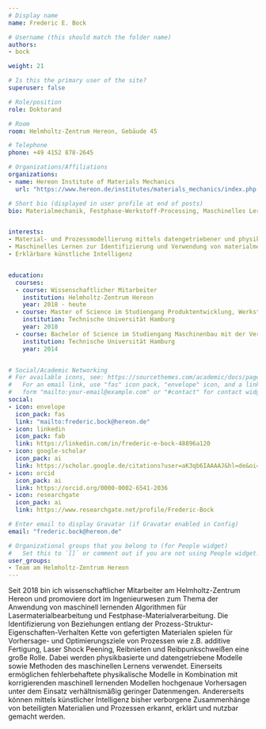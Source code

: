 ```yaml
---
# Display name
name: Frederic E. Bock

# Username (this should match the folder name)
authors:
- bock

weight: 21

# Is this the primary user of the site?
superuser: false

# Role/position
role: Doktorand

# Room
room: Helmholtz-Zentrum Hereon, Gebäude 45

# Telephone
phone: +49 4152 878-2645

# Organizations/Affiliations
organizations:
- name: Hereon Institute of Materials Mechanics
  url: "https://www.hereon.de/institutes/materials_mechanics/index.php.de"

# Short bio (displayed in user profile at end of posts)
bio: Materialmechanik, Festphase-Werkstoff-Processing, Maschinelles Lernen


interests:
- Material- und Prozessmodellierung mittels datengetriebener und physik-basierter Modelle sowie experimenteller Daten
- Maschinelles Lernen zur Identifizierung und Verwendung von materialmechanischen Beziehungen entlang der Prozess-Struktur-Eigenschaft-Performance Kette
- Erklärbare künstliche Intelligenz


education:
  courses:
  - course: Wissenschaftlicher Mitarbeiter
    institution: Helmholtz-Zentrum Hereon
    year: 2018 - heute
  - course: Master of Science im Studiengang Produktentwicklung, Werkstoffe und Produktion
    institution: Technische Universität Hamburg
    year: 2018
  - course: Bachelor of Science im Studiengang Maschinenbau mit der Vertiefung Mediziningenieurwesen
    institution: Technische Universität Hamburg 
    year: 2014


# Social/Academic Networking
# For available icons, see: https://sourcethemes.com/academic/docs/page-builder/#icons
#   For an email link, use "fas" icon pack, "envelope" icon, and a link in the
#   form "mailto:your-email@example.com" or "#contact" for contact widget.
social:
- icon: envelope
  icon_pack: fas
  link: "mailto:frederic.bock@hereon.de"
- icon: linkedin
  icon_pack: fab
  link: https://linkedin.com/in/frederic-e-bock-48896a120
- icon: google-scholar
  icon_pack: ai
  link: https://scholar.google.de/citations?user=aK3qb6IAAAAJ&hl=de&oi=ao
- icon: orcid
  icon_pack: ai
  link: https://orcid.org/0000-0002-6541-2036
- icon: researchgate
  icon_pack: ai
  link: https://www.researchgate.net/profile/Frederic-Bock

# Enter email to display Gravatar (if Gravatar enabled in Config)
email: "frederic.bock@hereon.de"

# Organizational groups that you belong to (for People widget)
#   Set this to `[]` or comment out if you are not using People widget.
user_groups:
- Team am Helmholtz-Zentrum Hereon
---
```


Seit 2018 bin ich wissenschaftlicher Mitarbeiter am Helmholtz-Zentrum Hereon und promoviere dort im Ingenieurwesen zum Thema der Anwendung von maschinell lernenden Algorithmen für Lasermaterialbearbeitung und Festphase-Materialverarbeitung. Die Identifizierung von Beziehungen entlang der Prozess-Struktur-Eigenschaften-Verhalten Kette von gefertigten Materialen spielen für Vorhersage- und Optimierungsziele von Prozessen wie z.B. additive Fertigung, Laser Shock Peening, Reibnieten und Reibpunkschweißen eine große Rolle. Dabei werden physikbasierte und datengetriebene Modelle sowie Methoden des maschinellen Lernens verwendet. Einerseits ermöglichen fehlerbehaftete physikalische Modelle in Kombination mit korrigierenden maschinell lernenden Modellen hochgenaue Vorhersagen unter dem Einsatz verhältnismäßig geringer Datenmengen. Andererseits können mittels künstlicher Intelligenz bisher verborgene Zusammenhänge von beteiligten Materialien und Prozessen erkannt, erklärt und nutzbar gemacht werden.
